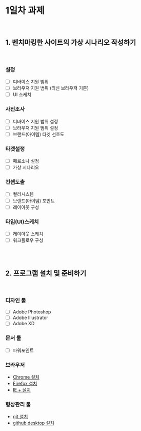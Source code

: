 # 1일차 과제

<br>

## 1. 벤치마킹한 사이트의 가상 시나리오 작성하기

<br>

###  설정
- [ ] 디바이스 지원 범위
- [ ] 브라우저 지원 범위 (최신 브라우저 기준)
- [ ] UI 스케치

### 사전조사
- [ ] 디바이스 지원 범위 설정
- [ ] 브라우저 지원 범위 설정
- [ ] 브랜드(아이템) 타겟 선호도

### 타겟설정
- [ ] 페르소나 설정
- [ ] 가상 시나리오

### 컨셉도출
- [ ] 컬러시스템
- [ ] 브랜드(아이템) 포인트
- [ ] 레이아웃 구성

### 타입(UI)스케치
- [ ] 레이아웃 스케치
- [ ] 워크플로우 구성

<br>
<br>

## 2. 프로그램 설치 및 준비하기

<br>

### 디자인 툴
- [ ] Adobe Photoshop
- [ ] Adobe Illustrator
- [ ] Adobe XD

### 문서 툴
- [ ] 파워포인트

### 브라우저
- [Chrome 설치](https://www.google.com/intl/ko_ALL/chrome/)
- [Firefox 설치](https://www.mozilla.org/ko/firefox/new/)
- [IE + 설치](https://support.microsoft.com/ko-kr/help/17621/internet-explorer-downloads)

### 형상관리 툴
- [git 설치](https://coding-factory.tistory.com/245)
- [github desktop 설치](https://desktop.github.com/)